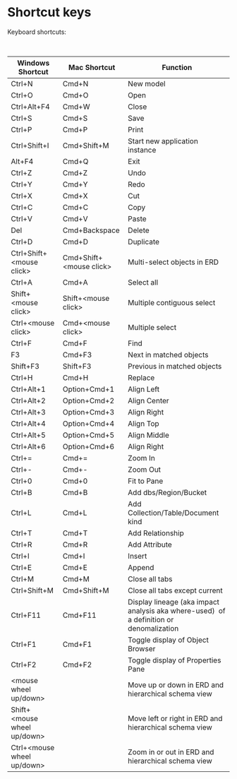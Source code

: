 # Shortcut keys

Keyboard shortcuts:

&nbsp;

| Windows Shortcut | Mac Shortcut | Function |
| --- | --- | --- |
| Ctrl+N | Cmd+N | New model |
| Ctrl+O | Cmd+O | Open |
| Ctrl+Alt+F4 | Cmd+W | Close |
| Ctrl+S | Cmd+S | Save |
| Ctrl+P | Cmd+P | Print |
| Ctrl+Shift+I | Cmd+Shift+M | Start new application instance |
| Alt+F4 | Cmd+Q | Exit |
| Ctrl+Z | Cmd+Z | Undo |
| Ctrl+Y | Cmd+Y | Redo |
| Ctrl+X | Cmd+X | Cut |
| Ctrl+C | Cmd+C | Copy |
| Ctrl+V | Cmd+V | Paste |
| Del | Cmd+Backspace | Delete |
| Ctrl+D | Cmd+D | Duplicate |
| Ctrl+Shift+\<mouse click\> | Cmd+Shift+\<mouse click\> | Multi-select objects in ERD |
| Ctrl+A | Cmd+A | Select all |
| Shift+\<mouse click\> | Shift+\<mouse click\> | Multiple contiguous select |
| Ctrl+\<mouse click\> | Cmd+\<mouse click\> | Multiple select |
| Ctrl+F | Cmd+F | Find |
| F3 | Cmd+F3 | Next in matched objects |
| Shift+F3 | Shift+F3 | Previous in matched objects |
| Ctrl+H | Cmd+H | Replace |
| Ctrl+Alt+1 | Option+Cmd+1 | Align Left |
| Ctrl+Alt+2 | Option+Cmd+2 | Align Center |
| Ctrl+Alt+3 | Option+Cmd+3 | Align Right |
| Ctrl+Alt+4 | Option+Cmd+4 | Align Top |
| Ctrl+Alt+5 | Option+Cmd+5 | Align Middle |
| Ctrl+Alt+6 | Option+Cmd+6 | Align Right |
| Ctrl+= | Cmd+= | Zoom In |
| Ctrl+- | Cmd+- | Zoom Out |
| Ctrl+0 | Cmd+0 | Fit to Pane |
| Ctrl+B | Cmd+B | Add dbs/Region/Bucket |
| Ctrl+L | Cmd+L | Add Collection/Table/Document kind |
| Ctrl+T | Cmd+T | Add Relationship |
| Ctrl+R | Cmd+R | Add Attribute |
| Ctrl+I | Cmd+I | Insert |
| Ctrl+E | Cmd+E | Append |
| Ctrl+M | Cmd+M | Close all tabs |
| Ctrl+Shift+M | Cmd+Shift+M | Close all tabs except current |
| Ctrl+F11 | Cmd+F11 | Display lineage (aka impact analysis aka where-used)&nbsp; of a definition or denomalization |
| Ctrl+F1 | Cmd+F1 | Toggle display of Object Browser |
| Ctrl+F2 | Cmd+F2 | Toggle display of Properties Pane |
| \<mouse wheel up/down\> | &nbsp; | Move up or down in ERD and hierarchical schema view |
| Shift+\<mouse wheel up/down\> | &nbsp; | Move left or right in ERD and hierarchical schema view |
| Ctrl+\<mouse wheel up/down\> | &nbsp; | Zoom in or out in ERD and hierarchical schema view |


